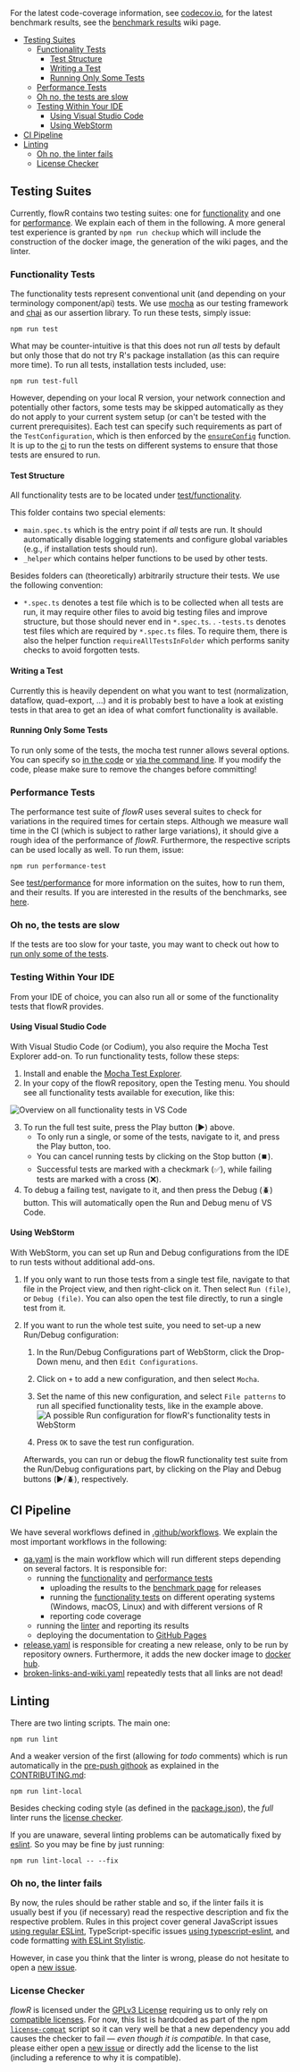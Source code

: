 For the latest code-coverage information, see [codecov.io](https://app.codecov.io/gh/flowr-analysis/flowr), for the latest benchmark results, see the [benchmark results](https://flowr-analysis.github.io/flowr/wiki/stats/benchmark) wiki page.

- [Testing Suites](#testing-suites)
  - [Functionality Tests](#functionality-tests)
    - [Test Structure](#test-structure)
    - [Writing a Test](#writing-a-test)
    - [Running Only Some Tests](#running-only-some-tests)
  - [Performance Tests](#performance-tests)
  - [Oh no, the tests are slow](#oh-no-the-tests-are-slow)
  - [Testing Within Your IDE](#testing-within-your-ide)
    - [Using Visual Studio Code](#using-visual-studio-code)
    - [Using WebStorm](#using-webstorm)
- [CI Pipeline](#ci-pipeline)
- [Linting](#linting)
  - [Oh no, the linter fails](#oh-no-the-linter-fails)
  - [License Checker](#license-checker)

## Testing Suites

Currently, flowR contains two testing suites: one for [functionality](#functionality-tests) and one for [performance](#performance-tests). We explain each of them in the following.
A more general test experience is granted by `npm run checkup` which will include the construction of the docker image, the generation of the wiki pages, and the linter.

### Functionality Tests

The functionality tests represent conventional unit (and depending on your terminology component/api) tests.
We use [mocha](https://mochajs.org/) as our testing framework and [chai](https://www.chaijs.com/) as our assertion library.
To run these tests, simply issue:

```shell
npm run test
```

What may be counter-intuitive is that this does not run *all* tests by default but only those that do not try R's package installation (as this can require more time). To run all tests, installation tests included, use:

```shell
npm run test-full
```

However, depending on your local R version, your network connection and potentially other factors, some tests may be skipped automatically as they do not apply to your current system setup (or can't be tested with the current prerequisites). Each test can specify such requirements as part of the `TestConfiguration`, which is then enforced by the [`ensureConfig`](https://github.com/flowr-analysis/flowr/blob/main/test/functionality/_helper/shell.ts) function.
It is up to the [ci](#ci-pipeline) to run the tests on different systems to ensure that those tests are ensured to run.

#### Test Structure

All functionality tests are to be located under [test/functionality](https://github.com/flowr-analysis/flowr/tree/main/test/functionality).

This folder contains two special elements:

- `main.spec.ts` which is the entry point if *all* tests are run. It should automatically disable logging statements and configure global variables (e.g., if installation tests should run).
- `_helper` which contains helper functions to be used by other tests.

Besides folders can (theoretically) arbitrarily structure their tests. We use the following convention:

- `*.spec.ts` denotes a test file which is to be collected when all tests are run, it may require other files to avoid big testing files and improve structure, but those should never end in `*.spec.ts`.
. `-tests.ts` denotes test files which are required by `*.spec.ts` files. To require them, there is also the helper function `requireAllTestsInFolder` which performs sanity checks to avoid forgotten tests.

#### Writing a Test

Currently this is heavily dependent on what you want to test (normalization, dataflow, quad-export, ...) and it is probably best to have a look at existing tests in that area to get an idea of what comfort functionality is available.

#### Running Only Some Tests

To run only some of the tests, the mocha test runner allows several options.
You can specify so [in the code](https://mochajs.org/#exclusive-tests) or [via the command line](https://mochajs.org/#-grep-regexp-g-regexp). If you modify the code, please make sure to remove the changes before committing!

### Performance Tests

The performance test suite of *flowR* uses several suites to check for variations in the required times for certain steps.
Although we measure wall time in the CI (which is subject to rather large variations), it should give a rough idea of the performance of *flowR*.
Furthermore, the respective scripts can be used locally as well.
To run them, issue:

```shell
npm run performance-test
```

See [test/performance](https://github.com/flowr-analysis/flowr/tree/main/test/performance) for more information on the suites, how to run them, and their results. If you are interested in the results of the benchmarks, see [here](https://flowr-analysis.github.io/flowr/wiki/stats/benchmark).

### Oh no, the tests are slow

If the tests are too slow for your taste, you may want to check out how to [run only some of the tests](#running-only-some-tests).

### Testing Within Your IDE

From your IDE of choice, you can also run all or some of the functionality tests that flowR provides.

#### Using Visual Studio Code

With Visual Studio Code (or Codium), you also require the Mocha Test Explorer add-on. To run functionality tests, follow these steps:

1. Install and enable the [Mocha Test Explorer](https://marketplace.visualstudio.com/items?itemName=hbenl.vscode-mocha-test-adapter).
2. In your copy of the flowR repository, open the Testing menu. You should see all functionality tests available for execution, like this:

![Overview on all functionality tests in VS Code](img/testing-vs-code.png)

3. To run the full test suite, press the Play button (▶️) above.
   - To only run a single, or some of the tests, navigate to it, and press the Play button, too.
   - You can cancel running tests by clicking on the Stop button (⏹️).
   - Successful tests are marked with a checkmark (✅), while failing tests are marked with a cross (❌).
4. To debug a failing test, navigate to it, and then press the Debug (🪲) button. This will automatically open the Run and Debug menu of VS Code.

#### Using WebStorm

With WebStorm, you can set up Run and Debug configurations from the IDE to run tests without additional add-ons.

1. If you only want to run those tests from a single test file, navigate to that file in the Project view, and then right-click on it. Then select `Run (file)`, or `Debug (file)`.
   You can also open the test file directly, to run a single test from it.
2. If you want to run the whole test suite, you need to set-up a new Run/Debug configuration:
   1. In the Run/Debug Configurations part of WebStorm, click the Drop-Down menu, and then `Edit Configurations`.
   2. Click on `+` to add a new configuration, and then select `Mocha`.
   3. Set the name of this new configuration, and select `File patterns` to run all specified functionality tests, like in the example above.
![A possible Run configuration for flowR's functionality tests in WebStorm](img/testing-config-webstorm.png)

   4. Press `OK` to save the test run configuration.

   Afterwards, you can run or debug the flowR functionality test suite from the Run/Debug configurations part, by clicking on the Play and Debug buttons (▶️/🪲), respectively.

## CI Pipeline

We have several workflows defined in [.github/workflows](../.github/workflows/).
We explain the most important workflows in the following:

- [qa.yaml](../.github/workflows/qa.yaml) is the main workflow which will run different steps depending on several factors. It is responsible for:
  - running the [functionality](#functionality-tests) and [performance tests](#performance-tests)
    - uploading the results to the [benchmark page](https://flowr-analysis.github.io/flowr/wiki/stats/benchmark) for releases
    - running the [functionality tests](#functionality-tests) on different operating systems (Windows, macOS, Linux) and with different versions of R
    - reporting code coverage
  - running the [linter](#linting) and reporting its results
  - deploying the documentation to [GitHub Pages](https://flowr-analysis.github.io/flowr/doc/)
- [release.yaml](../.github/workflows/release.yaml) is responsible for creating a new release, only to be run by repository owners. Furthermore, it adds the new docker image to [docker hub](https://hub.docker.com/r/eagleoutice/flowr).
- [broken-links-and-wiki.yaml](../.github/workflows/broken-links-and-wiki.yaml) repeatedly tests that all links are not dead!

## Linting

There are two linting scripts.
The main one:

```shell
npm run lint
```

And a weaker version of the first (allowing for *todo* comments) which is run automatically in the [pre-push githook](../.githooks/pre-push) as explained in the [CONTRIBUTING.md](../.github/CONTRIBUTING.md):

```shell
npm run lint-local
```

Besides checking coding style (as defined in the [package.json](../package.json)), the *full* linter runs the [license checker](#license-checker).

If you are unaware, several linting problems can be automatically fixed by [eslint](https://eslint.org/docs/latest/use/command-line-interface#fix-problems). So you may be fine by just running:

```shell
npm run lint-local -- --fix
```

### Oh no, the linter fails

By now, the rules should be rather stable and so, if the linter fails it is usually best if you (if necessary) read the respective description and fix the respective problem.
Rules in this project cover general JavaScript issues [using regular ESLint](https://eslint.org/docs/latest/rules), TypeScript-specific issues [using typescript-eslint](https://typescript-eslint.io/rules/), and code formatting [with ESLint Stylistic](https://eslint.style/packages/default#rules).

However, in case you think that the linter is wrong, please do not hesitate to open a [new issue](https://github.com/flowr-analysis/flowr/issues/new/choose).

### License Checker

*flowR* is licensed under the [GPLv3 License](https://github.com/flowr-analysis/flowr/blob/main/LICENSE) requiring us to only rely on [compatible licenses](https://www.gnu.org/licenses/license-list.en.html). For now, this list is hardcoded as part of the npm [`license-compat`](../package.json) script so it can very well be that a new dependency you add causes the checker to fail &mdash; *even though it is compatible*. In that case, please either open a [new issue](https://github.com/flowr-analysis/flowr/issues/new/choose) or directly add the license to the list (including a reference to why it is compatible).
